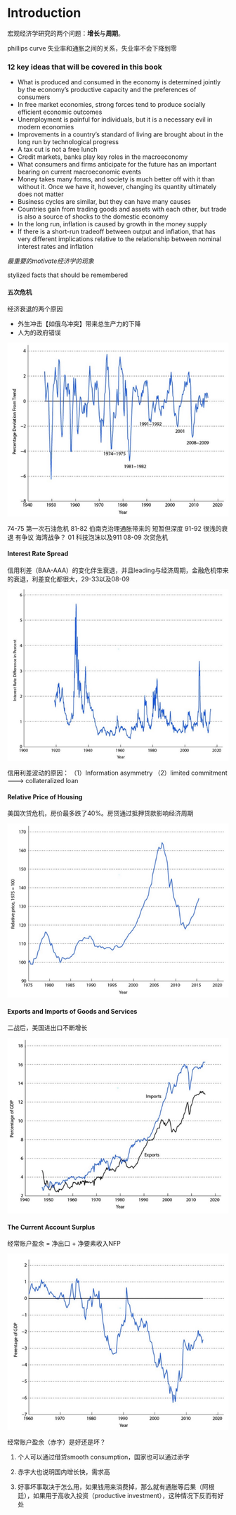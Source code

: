 # Introduction

宏观经济学研究的两个问题：**增长**与**周期**。


phillips curve 失业率和通胀之间的关系，失业率不会下降到零

### 12 key ideas that will be covered in this book

- What is produced and consumed in the economy is determined jointly by the economy’s productive capacity and the preferences of consumers
- In free market economies, strong forces tend to produce socially efficient economic outcomes
- Unemployment is painful for individuals, but it is a necessary evil in modern economies
- Improvements in a country’s standard of living are brought about in the long run by technological progress
- A tax cut is not a free lunch
- Credit markets, banks play key roles in the macroeconomy
- What consumers and firms anticipate for the future has an important bearing on current macroeconomic events
- Money takes many forms, and society is much better off with it than without it. Once we have it, however, changing its quantity ultimately does not matter
- Business cycles are similar, but they can have many causes
- Countries gain from trading goods and assets with each other, but trade is also a source of shocks to the domestic economy
- In the long run, inflation is caused by growth in the money supply
- If there is a short-run tradeoff between output and inflation, that has very different implications relative to the relationship between nominal interest rates and inflation



*最重要的motivate经济学的现象*

stylized facts that should be remembered

#### 五次危机 <!-- {docsify-ignore} -->

经济衰退的两个原因
- 外生冲击【如俄乌冲突】带来总生产力的下降
- 人为的政府错误

<div align='center'>

![](/docs/Courses_in_SUSTech/image/20230917ME1.png)
</div>

74-75 第一次石油危机
81-82 伯南克治理通胀带来的 短暂但深度
91-92 很浅的衰退 有争议 海湾战争？
01 科技泡沫以及911
08-09 次贷危机 


#### Interest Rate Spread <!-- {docsify-ignore} -->

信用利差（BAA-AAA）的变化伴生衰退，并且leading与经济周期，金融危机带来的衰退，利差变化都很大，29-33以及08-09

<div align='center'>

![](/docs/Courses_in_SUSTech/image/20230917ME2.png)
</div>

信用利差波动的原因：
（1）Information asymmetry
（2）limited commitment ---> collateralized loan


#### Relative Price of Housing <!-- {docsify-ignore} -->

美国次贷危机，房价最多跌了40%。房贷通过抵押贷款影响经济周期

<div align='center'>

![](/docs/Courses_in_SUSTech/image/20230917ME3.png)
</div>


#### Exports and Imports of Goods and Services <!-- {docsify-ignore} -->

二战后，美国进出口不断增长

<div align='center'>

![](/docs/Courses_in_SUSTech/image/20230917ME4.png)
</div>


#### The Current Account Surplus <!-- {docsify-ignore} -->

经常账户盈余 = 净出口 + 净要素收入NFP


<div align='center'>

![](/docs/Courses_in_SUSTech/image/20230917ME5.png)
</div>

经常账户盈余（赤字）是好还是坏？

1. 个人可以通过借贷smooth consumption，国家也可以通过赤字
   
2. 赤字大也说明国内增长快，需求高
   
3. 好事坏事取决于怎么用，如果钱用来消费掉，那么就有通胀等后果（阿根廷），如果用于高收入投资（productive investment），这种情况下反而有好处




